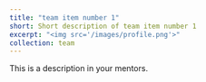 ```yaml
---
title: "team item number 1"
short: Short description of team item number 1
excerpt: "<img src='/images/profile.png'>"
collection: team
---
```


This is a description in your mentors.